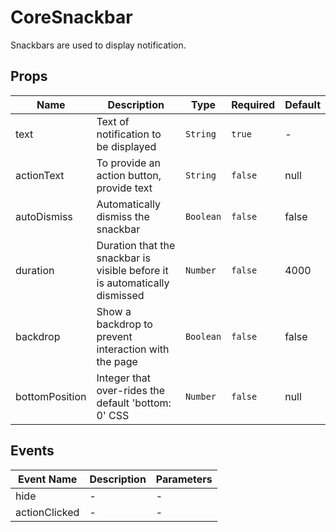 # CoreSnackbar

Snackbars are used to display notification.

## Props

<!-- @vuese:CoreSnackbar:props:start -->
|Name|Description|Type|Required|Default|
|---|---|---|---|---|
|text|Text of notification to be displayed|`String`|`true`|-|
|actionText|To provide an action button, provide text|`String`|`false`|null|
|autoDismiss|Automatically dismiss the snackbar|`Boolean`|`false`|false|
|duration|Duration that the snackbar is visible before it is automatically dismissed|`Number`|`false`|4000|
|backdrop|Show a backdrop to prevent interaction with the page|`Boolean`|`false`|false|
|bottomPosition|Integer that over-rides the default 'bottom: 0' CSS|`Number`|`false`|null|

<!-- @vuese:CoreSnackbar:props:end -->


## Events

<!-- @vuese:CoreSnackbar:events:start -->
|Event Name|Description|Parameters|
|---|---|---|
|hide|-|-|
|actionClicked|-|-|

<!-- @vuese:CoreSnackbar:events:end -->
